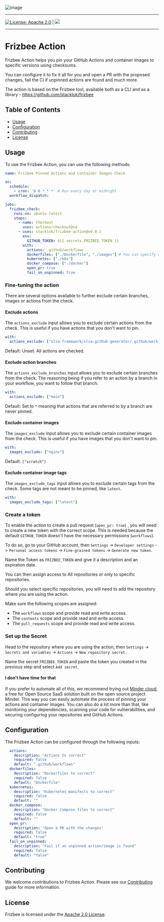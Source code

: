 ![image](https://github.com/stacklok/frizbee/assets/16540482/35034046-d962-475d-b8e2-67b7625f2a60)

---
[![License: Apache 2.0](https://img.shields.io/badge/License-Apache2.0-brightgreen.svg)](https://opensource.org/licenses/Apache-2.0) | [![](https://dcbadge.vercel.app/api/server/RkzVuTp3WK?logo=discord&label=Discord&color=5865&style=flat)](https://discord.gg/RkzVuTp3WK)

---
# Frizbee Action

Frizbee Action helps you pin your GitHub Actions and container images to specific versions using checksums.

You can configure it to fix it all for you and open a PR with the proposed changes,
fail the CI if unpinned actions are found and much more. 

The action is based on the Frizbee tool, available both as a CLI and as a library - https://github.com/stacklok/frizbee

## Table of Contents

- [Usage](#usage)
- [Configuration](#configuration)
- [Contributing](#contributing)
- [License](#license)

## Usage

To use the Frizbee Action, you can use the following methods:

```yml
name: Frizbee Pinned Actions and Container Images Check

on:
  schedule:
    - cron: '0 0 * * *' # Run every day at midnight
  workflow_dispatch:

jobs:
  frizbee_check:
    runs-on: ubuntu-latest
    steps:
      - name: Checkout
        uses: actions/checkout@v4
      - uses: stacklok/frizbee-action@v0.0.1
        env:
          GITHUB_TOKEN: ${{ secrets.FRIZBEE_TOKEN }}
        with:
          actions: .github/workflows
          dockerfiles: ["./Dockerfile", "./images"] # You can specify multiple files or directories
          kubernetes: ["./k8s"]
          docker_compose: ["./docker"]
          open_pr: true
          fail_on_unpinned: true
```

### Fine-tuning the action

There are several options available to further exclude certain branches, images or actions from the check.

#### Exclude actions
The `actions_exclude` input allows you to exclude certain actions from the check. This is useful if you have actions that you don't want to pin.

```yml
with:
  actions_exclude: ["slsa-framework/slsa-github-generator/.github/workflows/generator_generic_slsa3.yml"]
```

Default: Unset. All actions are checked.

#### Exclude action branches
The `actions_exclude_branches` input allows you to exclude certain branches from the check. The reasoning being if you refer to an action by a branch in your workflow, you want to follow that branch.

```yml
with:
  actions_exclude: ["main"]
```
Default: Set to `*` meaning that actions that are referred to by a branch are never pinned.

#### Exclude container images
The `images_exclude` input allows you to exclude certain container images from the check. This is useful if you have images that you don't want to pin.

```yml
with:
  images_exclude: ["nginx"]
```

Default: `["scratch"]`

#### Exclude container image tags
The `images_exclude_tags` input allows you to exclude certain tags from the check. Some tags are not meant to be pinned, like `latest`.

```yml
with:
  images_exclude_tags: ["latest"]
```

### Create a token

To enable the action to create a pull request (`open_pr: true`) , you will need to create a new token with the correct scope. This is needed because the default `GITHUB_TOKEN` doesn't have the necessary permissions (`workflows`).

To do so, go to your GitHub account, then `Settings` -> `Developer settings` -> `Personal access tokens` -> `Fine-grained tokens` -> `Generate new token`.

Name the Token as `FRIZBEE_TOKEN` and give it a description and an expiration date.

You can then assign access to All repositories or only to specific repositories.

Should you select specific repositories, you will need to add the repository
where you are using the action.

Make sure the following scopes are assigned:

* The `workflows` scope and provide read and write access.
* The `contents` scope and provide read and write access.
* The `pull_requests` scope and provide read and write access.

### Set up the Secret

Head to the repository where you are using the action, then `Settings` -> `Secrets and variables` -> `Actions` -> `New repository secret`.

Name the secret `FRIZBEE_TOKEN` and paste the token you created in the previous
step and select `Add secret`.

#### I don't have time for that

If you prefer to automate all of this, we recommend trying out [Minder cloud](https://cloud.stacklok.com), a free for Open Source SaaS solution built on the open source project Minder. This
way you can easily automate the process of pinning your actions and container
images. You can also do a lot more than that, like monitoring your dependencies,
scanning your code for vulnerabilities, and securing configuring your
repositories and GitHub Actions.

## Configuration

The Frizbee Action can be configured through the following inputs:

```yml
  actions:
    description: "Actions to correct"
    required: false
    default: ".github/workflows"
  dockerfiles:
    description: "Dockerfiles to correct"
    required: false
    default: "Dockerfile"
  kubernetes:
    description: "Kubernetes manifests to correct"
    required: false
    default: ""
  docker_compose:
    description: "Docker Compose files to correct"
    required: false
    default: ""
  open_pr:
    description: "Open a PR with the changes"
    required: false
    default: "true"
  fail_on_unpinned:
    description: "Fail if an unpinned action/image is found"
    required: false
    default: "false"
```

## Contributing

We welcome contributions to Frizbee Action. Please see our [Contributing](./CONTRIBUTING.md) guide for more information.

## License

Frizbee is licensed under the [Apache 2.0 License](./LICENSE).
